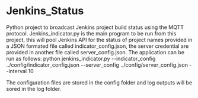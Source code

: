 # Jenkins_Status
Python project to broadcast Jenkins project build status using the MQTT protocol. 
Jenkins_indicator.py is the main program to be run from this project, this will pool Jenkins API for the status of project names provided in a JSON formated file called indicator_config.json, the server credential are provided in another file called server_config.json.
The application can be run as follows: python jenkins_indicator.py --indicator_config ../config/indicator_config.json --server_config ../config/server_config.json --interval 10

The configuration files are stored in the config folder and log outputs will be sored in the log folder. 
